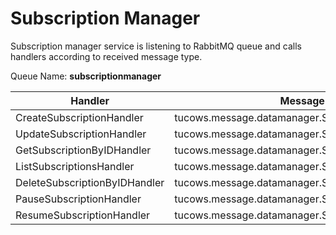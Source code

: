 # Subscription Manager

Subscription manager service is listening to RabbitMQ queue and calls handlers according to received message type.

Queue Name: **subscriptionmanager**

| Handler                       | Message Type                                           |
|-------------------------------|--------------------------------------------------------|
| CreateSubscriptionHandler     | tucows.message.datamanager.SubscriptionCreateRequest   |
| UpdateSubscriptionHandler     | tucows.message.datamanager.SubscriptionUpdateRequest   |
| GetSubscriptionByIDHandler    | tucows.message.datamanager.SubscriptionGetRequest      |
| ListSubscriptionsHandler      | tucows.message.datamanager.SubscriptionListRequest     |
| DeleteSubscriptionByIDHandler | tucows.message.datamanager.SubscriptionDeleteRequest   |
| PauseSubscriptionHandler      | tucows.message.datamanager.SubscriptionPauseRequest    |
| ResumeSubscriptionHandler     | tucows.message.datamanager.SubscriptionResumeRequest   |

